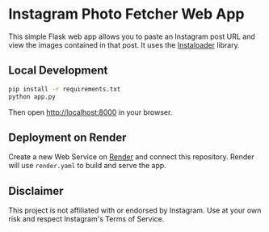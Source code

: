 # Instagram Photo Fetcher Web App

This simple Flask web app allows you to paste an Instagram post URL and view the images contained in that post. It uses the [Instaloader](https://github.com/instaloader/instaloader) library.

## Local Development

```bash
pip install -r requirements.txt
python app.py
```

Then open <http://localhost:8000> in your browser.

## Deployment on Render

Create a new Web Service on [Render](https://render.com) and connect this repository. Render will use `render.yaml` to build and serve the app.

## Disclaimer

This project is not affiliated with or endorsed by Instagram. Use at your own risk and respect Instagram's Terms of Service.
